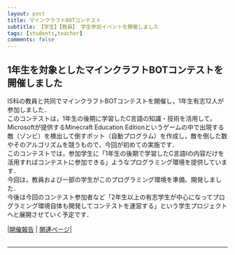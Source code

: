 ```yaml
---
layout: post
title: マインクラフトBOTコンテスト
subtitle: 【学生】【教員】 学生参加イベントを開催しました
tags: [students,teacher]
comments: false
---
```


## 1年生を対象としたマインクラフトBOTコンテストを開催しました<br>

IS科の教員と共同でマインクラフトBOTコンテストを開催し，1年生有志12人が参加しました．<br>
このコンテストは，1年生の後期に学習したC言語の知識・技術を活用して，Microsoftが提供するMinecraft Education Editionというゲームの中で出現する敵（ゾンビ）を検出して倒すボット（自動プログラム）を作成し，敵を倒した数やそのアルゴリズムを競うもので，今回が初めての実施です．<br>
このコンテストでは，参加学生に「1年生の後期で学習したC言語Iの内容だけを活用すればコンテストに参加できる」ようなプログラミング環境を提供しています．<br>
今回は，教員および一部の学生がこのプログラミング環境を準備、開発しました．<br>
今後は今回のコンテスト参加者など「2年生以上の有志学生が中心になってプログラミング環境自体も開発してコンテストを運営する」という学生プロジェクトへと展開させていく予定です．<br>

|[開催報告](http://www.oit.ac.jp/japanese/topics/index.php?i=8310) | [関連ページ](http://www.oit.ac.jp/is/system/index.html)|<br>
<br>
<hr>
